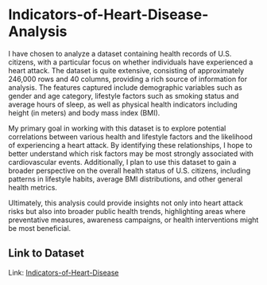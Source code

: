# Indicators-of-Heart-Disease-Analysis

I have chosen to analyze a dataset containing health records of U.S. citizens, with a particular focus on whether individuals have experienced a heart attack. The dataset is quite extensive, consisting of approximately 246,000 rows and 40 columns, providing a rich source of information for analysis. The features captured include demographic variables such as gender and age category, lifestyle factors such as smoking status and average hours of sleep, as well as physical health indicators including height (in meters) and body mass index (BMI).

My primary goal in working with this dataset is to explore potential correlations between various health and lifestyle factors and the likelihood of experiencing a heart attack. By identifying these relationships, I hope to better understand which risk factors may be most strongly associated with cardiovascular events. Additionally, I plan to use this dataset to gain a broader perspective on the overall health status of U.S. citizens, including patterns in lifestyle habits, average BMI distributions, and other general health metrics.

Ultimately, this analysis could provide insights not only into heart attack risks but also into broader public health trends, highlighting areas where preventative measures, awareness campaigns, or health interventions might be most beneficial.

## Link to Dataset
 Link: [Indicators-of-Heart-Disease](https://www.kaggle.com/datasets/kamilpytlak/personal-key-indicators-of-heart-disease)
